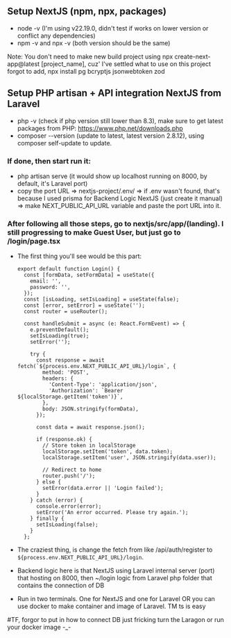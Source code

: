 ## Setup NextJS (npm, npx, packages)
- node -v (I'm using v22.19.0, didn't test if works on lower version or conflict any dependencies)
- npm -v and npx -v (both version should be the same)

Note: You don't need to make new build project using npx create-next-app@latest [project_name], cuz' I've settled what to use on this project
forgot to add, npx install pg bcryptjs jsonwebtoken zod

## Setup PHP artisan + API integration NextJS from Laravel
- php -v (check if php version still lower than 8.3), make sure to get latest packages from PHP: https://www.php.net/downloads.php
- composer --version (update to latest, latest version 2.8.12), using composer self-update to update.

### If done, then start run it:
- php artisan serve (it would show up localhost running on 8000, by default, it's Laravel port)
- copy the port URL => nextjs-project/.env/ => if .env wasn't found, that's because I used prisma for Backend Logic NextJS (just create it manual) => make NEXT_PUBLIC_API_URL variable and paste the port URL into it.

### After following all those steps, go to nextjs/src/app/(landing). I still progressing to make Guest User, but just go to /login/page.tsx
- The first thing you'll see would be this part:

      export default function Login() {
        const [formData, setFormData] = useState({
          email: '',
          password: '',
        });
        const [isLoading, setIsLoading] = useState(false);
        const [error, setError] = useState('');
        const router = useRouter();
      
        const handleSubmit = async (e: React.FormEvent) => {
          e.preventDefault();
          setIsLoading(true);
          setError('');
      
          try {
            const response = await fetch(`${process.env.NEXT_PUBLIC_API_URL}/login`, {
              method: 'POST',
              headers: {
                'Content-Type': 'application/json',
                'Authorization': `Bearer ${localStorage.getItem('token')}`,
              },
              body: JSON.stringify(formData),
            });
      
            const data = await response.json();
      
            if (response.ok) {
              // Store token in localStorage
              localStorage.setItem('token', data.token);
              localStorage.setItem('user', JSON.stringify(data.user));
              
              // Redirect to home
              router.push('/');
            } else {
              setError(data.error || 'Login failed');
            }
          } catch (error) {
            console.error(error);
            setError('An error occurred. Please try again.');
          } finally {
            setIsLoading(false);
          }
        };

- The craziest thing, is change the fetch from like /api/auth/register to `${process.env.NEXT_PUBLIC_API_URL}/login`.
- Backend logic here is that NextJS using Laravel internal server (port) that hosting on 8000, then ~/login logic from Laravel php folder that contains the connection of DB
- Run in two terminals. One for NextJS and one for Laravel OR you can use docker to make container and image of Laravel. TM ts is easy

#TF, forgor to put in how to connect DB
just fricking turn the Laragon or run your docker image -_-
